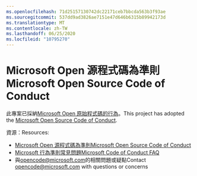 ```yaml
---
ms.openlocfilehash: 71d25157130742dc22171ceb7bbcda563b3f93ae
ms.sourcegitcommit: 537dd9ad3826ae7151e47d646b6315b89942173d
ms.translationtype: MT
ms.contentlocale: zh-TW
ms.lasthandoff: 06/25/2020
ms.locfileid: "10795270"
---
```

# <span data-ttu-id="a0072-101">Microsoft Open 源程式碼為準則</span><span class="sxs-lookup"><span data-stu-id="a0072-101">Microsoft Open Source Code of Conduct</span></span>

<span data-ttu-id="a0072-102">此專案已採納[Microsoft Open 原始程式碼的行為](https://opensource.microsoft.com/codeofconduct/)。</span><span class="sxs-lookup"><span data-stu-id="a0072-102">This project has adopted the [Microsoft Open Source Code of Conduct](https://opensource.microsoft.com/codeofconduct/).</span></span>

<span data-ttu-id="a0072-103">資源：</span><span class="sxs-lookup"><span data-stu-id="a0072-103">Resources:</span></span>

- [<span data-ttu-id="a0072-104">Microsoft Open 源程式碼為準則</span><span class="sxs-lookup"><span data-stu-id="a0072-104">Microsoft Open Source Code of Conduct</span></span>](https://opensource.microsoft.com/codeofconduct/)
- [<span data-ttu-id="a0072-105">Microsoft 行為準則常見問題</span><span class="sxs-lookup"><span data-stu-id="a0072-105">Microsoft Code of Conduct FAQ</span></span>](https://opensource.microsoft.com/codeofconduct/faq/)
- <span data-ttu-id="a0072-106">與[opencode@microsoft.com](mailto:opencode@microsoft.com)的相關問題或疑點</span><span class="sxs-lookup"><span data-stu-id="a0072-106">Contact [opencode@microsoft.com](mailto:opencode@microsoft.com) with questions or concerns</span></span>
